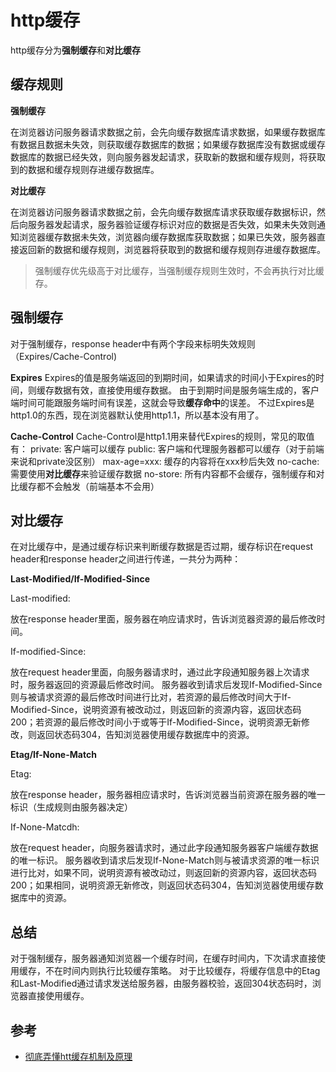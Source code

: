 # http缓存

http缓存分为**强制缓存**和**对比缓存**

## 缓存规则

**强制缓存**

在浏览器访问服务器请求数据之前，会先向缓存数据库请求数据，如果缓存数据库有数据且数据未失效，则获取缓存数据库的数据；如果缓存数据库没有数据或缓存数据库的数据已经失效，则向服务器发起请求，获取新的数据和缓存规则，将获取到的数据和缓存规则存进缓存数据库。

**对比缓存**

在浏览器访问服务器请求数据之前，会先向缓存数据库请求获取缓存数据标识，然后向服务器发起请求，服务器验证缓存标识对应的数据是否失效，如果未失效则通知浏览器缓存数据未失效，浏览器向缓存数据库获取数据；如果已失效，服务器直接返回新的数据和缓存规则，浏览器将获取到的数据和缓存规则存进缓存数据库。

> 强制缓存优先级高于对比缓存，当强制缓存规则生效时，不会再执行对比缓存。

## 强制缓存

对于强制缓存，response header中有两个字段来标明失效规则（Expires/Cache-Control)

**Expires**
Expires的值是服务端返回的到期时间，如果请求的时间小于Expires的时间，则缓存数据有效，直接使用缓存数据。
由于到期时间是服务端生成的，客户端时间可能跟服务端时间有误差，这就会导致**缓存命中**的误差。
不过Expires是http1.0的东西，现在浏览器默认使用http1.1，所以基本没有用了。

**Cache-Control**
Cache-Control是http1.1用来替代Expires的规则，常见的取值有：
private: 客户端可以缓存
public: 客户端和代理服务器都可以缓存（对于前端来说和private没区别）
max-age=xxx: 缓存的内容将在xxx秒后失效
no-cache: 需要使用**对比缓存**来验证缓存数据
no-store: 所有内容都不会缓存，强制缓存和对比缓存都不会触发（前端基本不会用）

## 对比缓存

在对比缓存中，是通过缓存标识来判断缓存数据是否过期，缓存标识在request header和response header之间进行传递，一共分为两种：

**Last-Modified/If-Modified-Since**

Last-modified:

放在response header里面，服务器在响应请求时，告诉浏览器资源的最后修改时间。

If-modified-Since:

放在request header里面，向服务器请求时，通过此字段通知服务器上次请求时，服务器返回的资源最后修改时间。
服务器收到请求后发现If-Modified-Since则与被请求资源的最后修改时间进行比对，若资源的最后修改时间大于If-Modified-Since，说明资源有被改动过，则返回新的资源内容，返回状态码200；若资源的最后修改时间小于或等于If-Modified-Since，说明资源无新修改，则返回状态码304，告知浏览器使用缓存数据库中的资源。

**Etag/If-None-Match**

Etag:

放在response header，服务器相应请求时，告诉浏览器当前资源在服务器的唯一标识（生成规则由服务器决定）

If-None-Matcdh:

放在request header，向服务器请求时，通过此字段通知服务器客户端缓存数据的唯一标识。
服务器收到请求后发现If-None-Match则与被请求资源的唯一标识进行比对，如果不同，说明资源有被改动过，则返回新的资源内容，返回状态码200；如果相同，说明资源无新修改，则返回状态码304，告知浏览器使用缓存数据库中的资源。

## 总结

对于强制缓存，服务器通知浏览器一个缓存时间，在缓存时间内，下次请求直接使用缓存，不在时间内则执行比较缓存策略。
对于比较缓存，将缓存信息中的Etag和Last-Modified通过请求发送给服务器，由服务器校验，返回304状态码时，浏览器直接使用缓存。

## 参考

+ [彻底弄懂htt缓存机制及原理](https://www.cnblogs.com/chenqf/p/6386163.html)